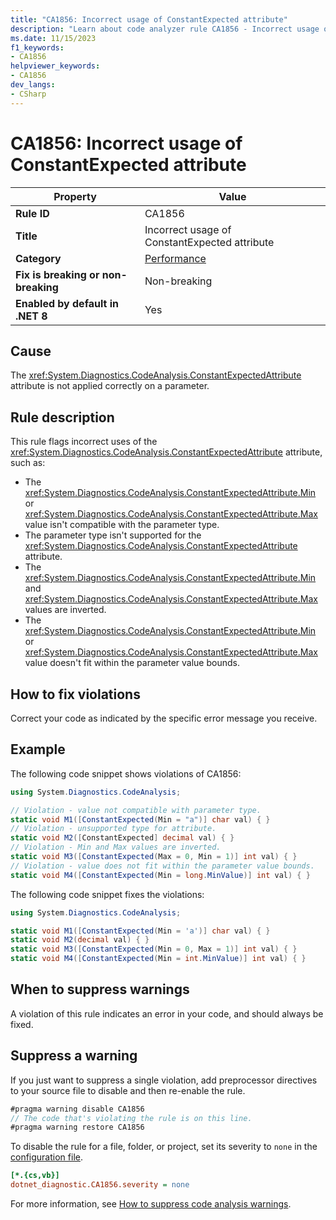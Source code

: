 ```yaml
---
title: "CA1856: Incorrect usage of ConstantExpected attribute"
description: "Learn about code analyzer rule CA1856 - Incorrect usage of ConstantExpected attribute"
ms.date: 11/15/2023
f1_keywords:
- CA1856
helpviewer_keywords:
- CA1856
dev_langs:
- CSharp
---
```


# CA1856: Incorrect usage of ConstantExpected attribute

| Property                            | Value                                         |
|-------------------------------------|-----------------------------------------------|
| **Rule ID**                         | CA1856                                        |
| **Title**                           | Incorrect usage of ConstantExpected attribute |
| **Category**                        | [Performance](performance-warnings.md)        |
| **Fix is breaking or non-breaking** | Non-breaking                                  |
| **Enabled by default in .NET 8**    | Yes                                           |

## Cause

The <xref:System.Diagnostics.CodeAnalysis.ConstantExpectedAttribute> attribute is not applied correctly on a parameter.

## Rule description

This rule flags incorrect uses of the <xref:System.Diagnostics.CodeAnalysis.ConstantExpectedAttribute> attribute, such as:

- The <xref:System.Diagnostics.CodeAnalysis.ConstantExpectedAttribute.Min> or <xref:System.Diagnostics.CodeAnalysis.ConstantExpectedAttribute.Max> value isn't compatible with the parameter type.
- The parameter type isn't supported for the <xref:System.Diagnostics.CodeAnalysis.ConstantExpectedAttribute> attribute.
- The <xref:System.Diagnostics.CodeAnalysis.ConstantExpectedAttribute.Min> and <xref:System.Diagnostics.CodeAnalysis.ConstantExpectedAttribute.Max> values are inverted.
- The <xref:System.Diagnostics.CodeAnalysis.ConstantExpectedAttribute.Min> or <xref:System.Diagnostics.CodeAnalysis.ConstantExpectedAttribute.Max> value doesn't fit within the parameter value bounds.

## How to fix violations

Correct your code as indicated by the specific error message you receive.

## Example

The following code snippet shows violations of CA1856:

```csharp
using System.Diagnostics.CodeAnalysis;

// Violation - value not compatible with parameter type.
static void M1([ConstantExpected(Min = "a")] char val) { }
// Violation - unsupported type for attribute.
static void M2([ConstantExpected] decimal val) { }
// Violation - Min and Max values are inverted.
static void M3([ConstantExpected(Max = 0, Min = 1)] int val) { }
// Violation - value does not fit within the parameter value bounds.
static void M4([ConstantExpected(Min = long.MinValue)] int val) { }
```

The following code snippet fixes the violations:

```csharp
using System.Diagnostics.CodeAnalysis;

static void M1([ConstantExpected(Min = 'a')] char val) { }
static void M2(decimal val) { }
static void M3([ConstantExpected(Min = 0, Max = 1)] int val) { }
static void M4([ConstantExpected(Min = int.MinValue)] int val) { }
```

## When to suppress warnings

A violation of this rule indicates an error in your code, and should always be fixed.

## Suppress a warning

If you just want to suppress a single violation, add preprocessor directives to your source file to disable and then re-enable the rule.

```csharp
#pragma warning disable CA1856
// The code that's violating the rule is on this line.
#pragma warning restore CA1856
```

To disable the rule for a file, folder, or project, set its severity to `none` in the [configuration file](../configuration-files.md).

```ini
[*.{cs,vb}]
dotnet_diagnostic.CA1856.severity = none
```

For more information, see [How to suppress code analysis warnings](../suppress-warnings.md).
